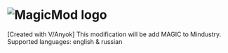 # ![MagicMod logo](http://shtdev.000webhostapp.com/MM.png)
 [Created with V/Anyok] This modification will be add MAGIC to Mindustry. Supported languages: english & russian

